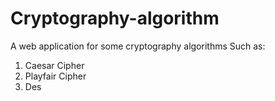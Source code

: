 # Cryptography-algorithm
A web application for some cryptography algorithms 
Such as:
1. Caesar Cipher
2. Playfair Cipher
3. Des
